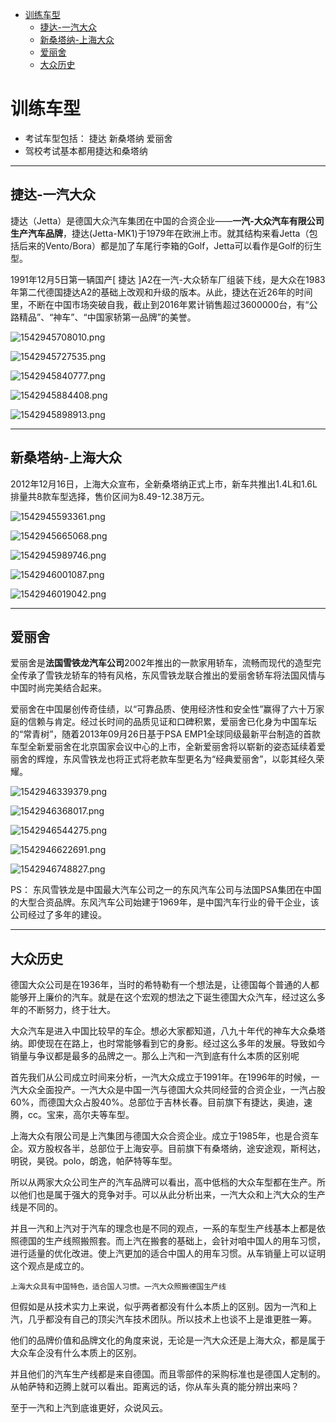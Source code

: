 <!-- TOC depthFrom:1 depthTo:6 withLinks:1 updateOnSave:1 orderedList:0 -->

- [训练车型](#训练车型)
	- [捷达-一汽大众](#捷达-一汽大众)
	- [新桑塔纳-上海大众](#新桑塔纳-上海大众)
	- [爱丽舍](#爱丽舍)
	- [大众历史](#大众历史)

<!-- /TOC -->
# 训练车型

* 考试车型包括： 捷达 新桑塔纳 爱丽舍
* 驾校考试基本都用捷达和桑塔纳

---

## 捷达-一汽大众

捷达（Jetta）是德国大众汽车集团在中国的合资企业——**一汽-大众汽车有限公司生产汽车品牌**，捷达(Jetta-MK1)于1979年在欧洲上市。就其结构来看Jetta（包括后来的Vento/Bora）都是加了车尾行李箱的Golf，Jetta可以看作是Golf的衍生型。

1991年12月5日第一辆国产[ 捷达 ]A2在一汽-大众轿车厂组装下线，是大众在1983年第二代德国捷达A2的基础上改观和升级的版本。从此，捷达在近26年的时间里，不断在中国市场突破自我，截止到2016年累计销售超过3600000台，有“公路精品”、“神车”、“中国家轿第一品牌”的美誉。

![1542945708010.png](image/1542945708010.png)

![1542945727535.png](image/1542945727535.png)

![1542945840777.png](image/1542945840777.png)

![1542945884408.png](image/1542945884408.png)

![1542945898913.png](image/1542945898913.png)



---

## 新桑塔纳-上海大众

2012年12月16日，上海大众宣布，全新桑塔纳正式上市，新车共推出1.4L和1.6L排量共8款车型选择，售价区间为8.49-12.38万元。

![1542945593361.png](image/1542945593361.png)

![1542945665068.png](image/1542945665068.png)

![1542945989746.png](image/1542945989746.png)

![1542946001087.png](image/1542946001087.png)

![1542946019042.png](image/1542946019042.png)



---


## 爱丽舍


爱丽舍是**法国雪铁龙汽车公司**2002年推出的一款家用轿车，流畅而现代的造型完全传承了雪铁龙轿车的特有风格，东风雪铁龙联合推出的爱丽舍轿车将法国风情与中国时尚完美结合起来。

爱丽舍在中国屡创传奇佳绩，以“可靠品质、使用经济性和安全性”赢得了六十万家庭的信赖与肯定。经过长时间的品质见证和口碑积累，爱丽舍已化身为中国车坛的“常青树”，随着2013年09月26日基于PSA EMP1全球同级最新平台制造的首款车型全新爱丽舍在北京国家会议中心的上市，全新爱丽舍将以崭新的姿态延续着爱丽舍的辉煌，东风雪铁龙也将正式将老款车型更名为“经典爱丽舍”，以彰其经久荣耀。

![1542946339379.png](image/1542946339379.png)

![1542946368017.png](image/1542946368017.png)

![1542946544275.png](image/1542946544275.png)

![1542946622691.png](image/1542946622691.png)

![1542946748827.png](image/1542946748827.png)


PS：
东风雪铁龙是中国最大汽车公司之一的东风汽车公司与法国PSA集团在中国的大型合资品牌。东风汽车公司始建于1969年，是中国汽车行业的骨干企业，该公司经过了多年的建设。

---



## 大众历史

德国大众公司是在1936年，当时的希特勒有一个想法是，让德国每个普通的人都能够开上廉价的汽车。就是在这个宏观的想法之下诞生德国大众汽车，经过这么多年的不断努力，终于壮大。

大众汽车是进入中国比较早的车企。想必大家都知道，八九十年代的神车大众桑塔纳。即使现在在路上，也时常能够看到它的身影。经过这么多年的发展。导致如今销量与争议都是最多的品牌之一。那么上汽和一汽到底有什么本质的区别呢

首先我们从公司成立时间来分析，一汽大众成立于1991年。在1996年的时候，一汽大众全面投产。一汽大众是中国一汽与德国大众共同经营的合资企业，一汽占股60%，而德国大众占股40%。总部位于吉林长春。目前旗下有捷达，奥迪，速腾，cc。宝来，高尔夫等车型。

上海大众有限公司是上汽集团与德国大众合资企业。成立于1985年，也是合资车企。双方股权各半，总部位于上海安亭。目前旗下有桑塔纳，途安途观，斯柯达，明锐，昊锐。polo，朗逸，帕萨特等车型。

所以从两家大众公司生产的汽车品牌可以看出，高中低档的大众车型都在生产。所以他们也是属于强大的竞争对手。可以从此分析出来，一汽大众和上汽大众的生产线是不同的。

并且一汽和上汽对于汽车的理念也是不同的观点，一系的车型生产线基本上都是依照德国的生产线照搬照套。而上汽在搬套的基础上，会针对咱中国人的用车习惯，进行适量的优化改进。使上汽更加的适合中国人的用车习惯。从车销量上可以证明这个观点是成立的。


```
上海大众具有中国特色，适合国人习惯。一汽大众照搬德国生产线
```

但假如是从技术实力上来说，似乎两者都没有什么本质上的区别。因为一汽和上汽，几乎都没有自己的顶尖汽车技术团队。所以技术上也谈不上是谁更胜一筹。

他们的品牌价值和品牌文化的角度来说，无论是一汽大众还是上海大众，都是属于大众车企没有什么本质上的区别。

并且他们的汽车生产线都是来自德国。而且零部件的采购标准也是德国人定制的。从帕萨特和迈腾上就可以看出。距离远的话，你从车头真的能分辨出来吗？

至于一汽和上汽到底谁更好，众说风云。
